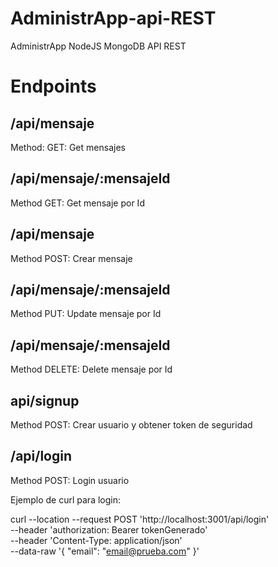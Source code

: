 # AdministrApp-api-REST

AdministrApp NodeJS MongoDB API REST

# Endpoints

## /api/mensaje

Method: GET: Get mensajes

## /api/mensaje/:mensajeId

Method GET: Get mensaje por Id

## /api/mensaje

Method POST: Crear mensaje

## /api/mensaje/:mensajeId

Method PUT: Update mensaje por Id

## /api/mensaje/:mensajeId

Method DELETE: Delete mensaje por Id

## api/signup

Method POST: Crear usuario y obtener token de seguridad

## /api/login

Method POST: Login usuario

Ejemplo de curl para login:

curl --location --request POST 'http://localhost:3001/api/login' \
--header 'authorization: Bearer tokenGenerado' \
--header 'Content-Type: application/json' \
--data-raw '{
    "email": "email@prueba.com"
}'
